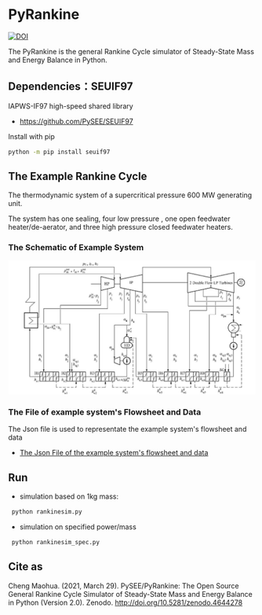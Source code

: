 # PyRankine

[![DOI](https://zenodo.org/badge/85393590.svg)](https://zenodo.org/badge/latestdoi/85393590)

The PyRankine is the general Rankine Cycle simulator of Steady-State Mass and Energy Balance in Python.

## Dependencies：SEUIF97

IAPWS-IF97 high-speed shared library

* https://github.com/PySEE/SEUIF97

Install with pip
```bash
python -m pip install seuif97
```

## The Example Rankine Cycle

The thermodynamic system of a supercritical pressure 600 MW generating unit.

The system has one sealing, four low pressure , one open feedwater heater/de-aerator, and three high pressure closed feedwater heaters.

### The Schematic of Example System

![N600](.//img/N600.jpg)

### The File of example system's Flowsheet and Data

The Json file is used to representate the example system's flowsheet and data

* [The Json File of the example system's flowsheet and data](./SimRankine/rankinejson/N600_1.json)

## Run

* simulation based on  1kg mass:
```bash
 python rankinesim.py
```
* simulation on specified power/mass
```bash
 python rankinesim_spec.py
```

## Cite as

Cheng Maohua. (2021, March 29). PySEE/PyRankine: The Open Source General Rankine Cycle Simulator of Steady-State Mass and Energy Balance in Python (Version 2.0). Zenodo. http://doi.org/10.5281/zenodo.4644278

